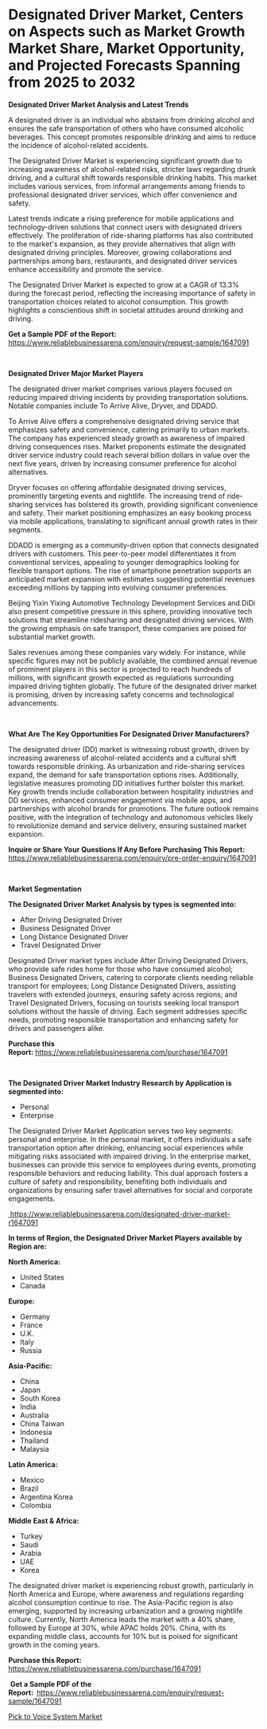 <p><h1>Designated Driver Market, Centers on Aspects such as Market Growth Market Share, Market Opportunity, and Projected Forecasts Spanning from 2025 to 2032</h1></p><p><strong>Designated Driver Market Analysis and Latest Trends</strong></p>
<p><p>A designated driver is an individual who abstains from drinking alcohol and ensures the safe transportation of others who have consumed alcoholic beverages. This concept promotes responsible drinking and aims to reduce the incidence of alcohol-related accidents. </p><p>The Designated Driver Market is experiencing significant growth due to increasing awareness of alcohol-related risks, stricter laws regarding drunk driving, and a cultural shift towards responsible drinking habits. This market includes various services, from informal arrangements among friends to professional designated driver services, which offer convenience and safety.</p><p>Latest trends indicate a rising preference for mobile applications and technology-driven solutions that connect users with designated drivers effectively. The proliferation of ride-sharing platforms has also contributed to the market's expansion, as they provide alternatives that align with designated driving principles. Moreover, growing collaborations and partnerships among bars, restaurants, and designated driver services enhance accessibility and promote the service. </p><p>The Designated Driver Market is expected to grow at a CAGR of 13.3% during the forecast period, reflecting the increasing importance of safety in transportation choices related to alcohol consumption. This growth highlights a conscientious shift in societal attitudes around drinking and driving.</p></p>
<p><strong>Get a Sample PDF of the Report:&nbsp;</strong> <a href="https://www.reliablebusinessarena.com/enquiry/request-sample/1647091?utm_campaign=2175&utm_medium=2&utm_source=Github&utm_content=ia&utm_term=10032025&utm_id=designated-driver">https://www.reliablebusinessarena.com/enquiry/request-sample/1647091</a></p>
<p>&nbsp;</p>
<p><strong>Designated Driver Major Market Players</strong></p>
<p><p>The designated driver market comprises various players focused on reducing impaired driving incidents by providing transportation solutions. Notable companies include To Arrive Alive, Dryver, and DDADD. </p><p>To Arrive Alive offers a comprehensive designated driving service that emphasizes safety and convenience, catering primarily to urban markets. The company has experienced steady growth as awareness of impaired driving consequences rises. Market proponents estimate the designated driver service industry could reach several billion dollars in value over the next five years, driven by increasing consumer preference for alcohol alternatives.</p><p>Dryver focuses on offering affordable designated driving services, prominently targeting events and nightlife. The increasing trend of ride-sharing services has bolstered its growth, providing significant convenience and safety. Their market positioning emphasizes an easy booking process via mobile applications, translating to significant annual growth rates in their segments.</p><p>DDADD is emerging as a community-driven option that connects designated drivers with customers. This peer-to-peer model differentiates it from conventional services, appealing to younger demographics looking for flexible transport options. The rise of smartphone penetration supports an anticipated market expansion with estimates suggesting potential revenues exceeding millions by tapping into evolving consumer preferences.</p><p>Beijing Yixin Yixing Automotive Technology Development Services and DiDi also present competitive pressure in this sphere, providing innovative tech solutions that streamline ridesharing and designated driving services. With the growing emphasis on safe transport, these companies are poised for substantial market growth.</p><p>Sales revenues among these companies vary widely. For instance, while specific figures may not be publicly available, the combined annual revenue of prominent players in this sector is projected to reach hundreds of millions, with significant growth expected as regulations surrounding impaired driving tighten globally. The future of the designated driver market is promising, driven by increasing safety concerns and technological advancements.</p></p>
<p>&nbsp;</p>
<p><strong>What Are The Key Opportunities For Designated Driver Manufacturers?</strong></p>
<p><p>The designated driver (DD) market is witnessing robust growth, driven by increasing awareness of alcohol-related accidents and a cultural shift towards responsible drinking. As urbanization and ride-sharing services expand, the demand for safe transportation options rises. Additionally, legislative measures promoting DD initiatives further bolster this market. Key growth trends include collaboration between hospitality industries and DD services, enhanced consumer engagement via mobile apps, and partnerships with alcohol brands for promotions. The future outlook remains positive, with the integration of technology and autonomous vehicles likely to revolutionize demand and service delivery, ensuring sustained market expansion.</p></p>
<p><strong>Inquire or Share Your Questions If Any Before Purchasing This Report:</strong> <a href="https://www.reliablebusinessarena.com/enquiry/pre-order-enquiry/1647091?utm_campaign=2175&utm_medium=2&utm_source=Github&utm_content=ia&utm_term=10032025&utm_id=designated-driver">https://www.reliablebusinessarena.com/enquiry/pre-order-enquiry/1647091</a></p>
<p>&nbsp;</p>
<p><strong>Market Segmentation</strong></p>
<p><strong>The Designated Driver Market Analysis by types is segmented into:</strong></p>
<p><ul><li>After Driving Designated Driver</li><li>Business Designated Driver</li><li>Long Distance Designated Driver</li><li>Travel Designated Driver</li></ul></p>
<p><p>Designated Driver market types include After Driving Designated Drivers, who provide safe rides home for those who have consumed alcohol; Business Designated Drivers, catering to corporate clients needing reliable transport for employees; Long Distance Designated Drivers, assisting travelers with extended journeys, ensuring safety across regions; and Travel Designated Drivers, focusing on tourists seeking local transport solutions without the hassle of driving. Each segment addresses specific needs, promoting responsible transportation and enhancing safety for drivers and passengers alike.</p></p>
<p><strong>Purchase this Report:&nbsp;</strong><a href="https://www.reliablebusinessarena.com/purchase/1647091?utm_campaign=2175&utm_medium=2&utm_source=Github&utm_content=ia&utm_term=10032025&utm_id=designated-driver">https://www.reliablebusinessarena.com/purchase/1647091</a></p>
<p>&nbsp;</p>
<p><strong>The Designated Driver Market Industry Research by Application is segmented into:</strong></p>
<p><ul><li>Personal</li><li>Enterprise</li></ul></p>
<p><p>The Designated Driver Market Application serves two key segments: personal and enterprise. In the personal market, it offers individuals a safe transportation option after drinking, enhancing social experiences while mitigating risks associated with impaired driving. In the enterprise market, businesses can provide this service to employees during events, promoting responsible behaviors and reducing liability. This dual approach fosters a culture of safety and responsibility, benefiting both individuals and organizations by ensuring safer travel alternatives for social and corporate engagements.</p></p>
<p><a href="https://www.reliablebusinessarena.com/designated-driver-market-r1647091?utm_campaign=2175&utm_medium=2&utm_source=Github&utm_content=ia&utm_term=10032025&utm_id=designated-driver">&nbsp;https://www.reliablebusinessarena.com/designated-driver-market-r1647091</a></p>
<p><strong>In terms of Region, the Designated Driver Market Players available by Region are:</strong></p>
<p>
    <p> <strong> North America: </strong>
        <ul>
            <li>United States</li>
            <li>Canada</li>
        </ul>
        </p> 
    <p> <strong> Europe: </strong>
        <ul>
            <li>Germany</li>
            <li>France</li>
            <li>U.K.</li>
            <li>Italy</li>
            <li>Russia</li>
        </ul>
        </p> 
    <p> <strong> Asia-Pacific: </strong>
        <ul>
            <li>China</li>
            <li>Japan</li>
            <li>South Korea</li>
            <li>India</li>
            <li>Australia</li>
            <li>China Taiwan</li>
            <li>Indonesia</li>
            <li>Thailand</li>
            <li>Malaysia</li>
        </ul>
        </p> 
    <p> <strong> Latin America: </strong>
        <ul>
            <li>Mexico</li>
            <li>Brazil</li>
            <li>Argentina Korea</li>
            <li>Colombia</li>
        </ul>
        </p> 
    <p> <strong> Middle East & Africa: </strong>
        <ul>
            <li>Turkey</li>
            <li>Saudi</li>
            <li>Arabia</li>
            <li>UAE</li>
            <li>Korea</li>
        </ul>
    </p>
    </p>
<p><p>The designated driver market is experiencing robust growth, particularly in North America and Europe, where awareness and regulations regarding alcohol consumption continue to rise. The Asia-Pacific region is also emerging, supported by increasing urbanization and a growing nightlife culture. Currently, North America leads the market with a 40% share, followed by Europe at 30%, while APAC holds 20%. China, with its expanding middle class, accounts for 10% but is poised for significant growth in the coming years.</p></p>
<p><strong>Purchase this Report: </strong><a href="https://www.reliablebusinessarena.com/purchase/1647091?utm_campaign=2175&utm_medium=2&utm_source=Github&utm_content=ia&utm_term=10032025&utm_id=designated-driver">https://www.reliablebusinessarena.com/purchase/1647091</a></p>
<p>&nbsp;<strong>Get a Sample PDF of the Report:&nbsp;&nbsp;</strong><a href="https://www.reliablebusinessarena.com/enquiry/request-sample/1647091?utm_campaign=2175&utm_medium=2&utm_source=Github&utm_content=ia&utm_term=10032025&utm_id=designated-driver">https://www.reliablebusinessarena.com/enquiry/request-sample/1647091</a></p>
<p><strong></strong></p>
<p><p><a href="https://github.com/JosephineMcguire65/Market-Research-Report-List-1/blob/main/pick-to-voice-system-market.md?utm_campaign=2175&utm_medium=2&utm_source=Github&utm_content=ia&utm_term=10032025&utm_id=designated-driver">Pick to Voice System Market</a></p></p>